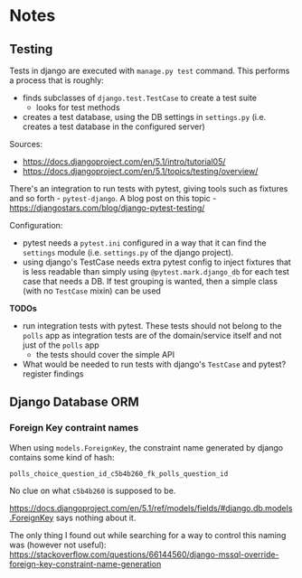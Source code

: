 # Notes

## Testing
Tests in django are executed with `manage.py test` command. This performs a process that is roughly:
- finds subclasses of `django.test.TestCase` to create a test suite
    - looks for test methods
- creates a test database, using the DB settings in `settings.py` (i.e. creates a test database in the configured server)

Sources:
- https://docs.djangoproject.com/en/5.1/intro/tutorial05/ 
- https://docs.djangoproject.com/en/5.1/topics/testing/overview/

There's an integration to run tests with pytest, giving tools such as fixtures and so forth - `pytest-django`. A blog post on this topic - https://djangostars.com/blog/django-pytest-testing/

Configuration:
- pytest needs a `pytest.ini` configured in a way that it can find the `settings` module (i.e. `settings.py` of the django project).
- using django's TestCase needs extra pytest config to inject fixtures that is less readable than simply using `@pytest.mark.django_db` for each test case that needs a DB. If test grouping is wanted, then a simple class (with no `TestCase` mixin) can be used

**TODOs**
- run integration tests with pytest. These tests should not belong to the `polls` app as integration tests are of the domain/service itself
and not just of the `polls` app
    - the tests should cover the simple API
- What would be needed to run tests with django's `TestCase` and pytest? register findings

## Django Database ORM

### Foreign Key contraint names
When using `models.ForeignKey`, the constraint name generated by django contains some kind of hash:

`polls_choice_question_id_c5b4b260_fk_polls_question_id` 

No clue on what `c5b4b260` is supposed to be.

https://docs.djangoproject.com/en/5.1/ref/models/fields/#django.db.models.ForeignKey says nothing about it.

The only thing I found out while searching for a way to control this naming was (however not useful):
https://stackoverflow.com/questions/66144560/django-mssql-override-foreign-key-constraint-name-generation